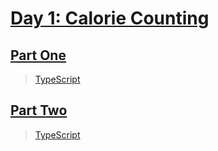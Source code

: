 # [Day 1: Calorie Counting](https://adventofcode.com/2022/day/1)

## [Part One](https://adventofcode.com/2022/day/1#part1)

> [TypeScript](/solutions/typescript/2022/01/src/p1.ts)

## [Part Two](https://adventofcode.com/2022/day/1#part2)

> [TypeScript](/solutions/typescript/2022/01/src/p2.ts)
